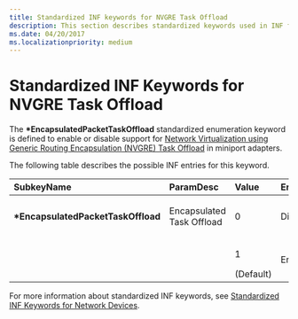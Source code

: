 ```yaml
---
title: Standardized INF keywords for NVGRE Task Offload
description: This section describes standardized keywords used in INF files for NVGRE-capable drivers
ms.date: 04/20/2017
ms.localizationpriority: medium
---
```


# Standardized INF Keywords for NVGRE Task Offload


The **\*EncapsulatedPacketTaskOffload** standardized enumeration keyword is defined to enable or disable support for [Network Virtualization using Generic Routing Encapsulation (NVGRE) Task Offload](network-virtualization-using-generic-routing-encapsulation--nvgre--task-offload.md) in miniport adapters.

The following table describes the possible INF entries for this keyword.

<table>
<colgroup>
<col width="25%" />
<col width="25%" />
<col width="25%" />
<col width="25%" />
</colgroup>
<thead>
<tr class="header">
<th align="left">SubkeyName</th>
<th align="left">ParamDesc</th>
<th align="left">Value</th>
<th align="left">EnumDesc</th>
</tr>
</thead>
<tbody>
<tr class="odd">
<td align="left"><p><strong>*EncapsulatedPacketTaskOffload</strong></p></td>
<td align="left"><p>Encapsulated Task Offload</p></td>
<td align="left"><p>0</p></td>
<td align="left"><p>Disabled</p></td>
</tr>
<tr class="even">
<td align="left"></td>
<td align="left"></td>
<td align="left"><p>1</p>
(Default)</td>
<td align="left"><p>Enabled</p></td>
</tr>
</tbody>
</table>

 

For more information about standardized INF keywords, see [Standardized INF Keywords for Network Devices](standardized-inf-keywords-for-network-devices.md).

 

 





